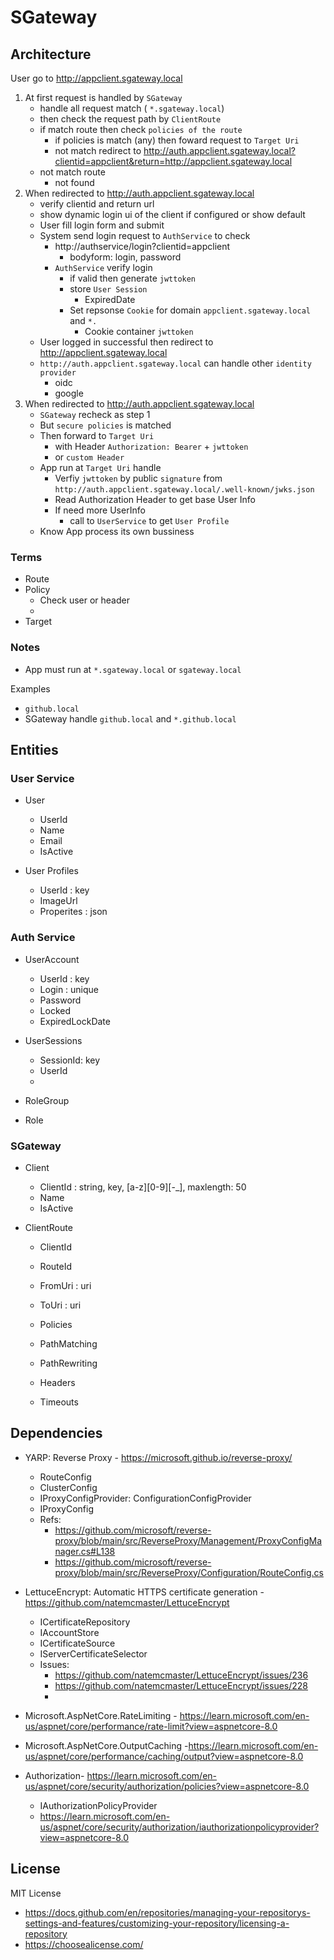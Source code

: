 # SGateway

## Architecture
User go to http://appclient.sgateway.local
1. At first  request is handled by `SGateway` 
	- handle all request match ( `*.sgateway.local`)
	- then check the request path by `ClientRoute`
	- if match route then check `policies of the route`
		- if policies is match (any)
			then foward request to `Target Uri`
		- not match
			redirect to http://auth.appclient.sgateway.local?clientid=appclient&return=http://appclient.sgateway.local
	- not match route
		- not found
2. When redirected to  http://auth.appclient.sgateway.local
	- verify clientid and return url
	- show dynamic login ui of the client if configured or show default
	- User fill login form and submit
	- System send login request to `AuthService` to check
		- http://authservice/login?clientid=appclient
			- bodyform: login, password
		- `AuthService` verify login
			- if valid then generate `jwttoken`
			- store `User Session`
				- ExpiredDate	 
			- Set repsonse `Cookie` for domain `appclient.sgateway.local` and `*.`
				- Cookie container `jwttoken`
	- User logged in successful then redirect to  http://appclient.sgateway.local
	- `http://auth.appclient.sgateway.local` can handle other `identity provider`
		- oidc
		- google
3. When redirected to http://auth.appclient.sgateway.local
	- `SGateway` recheck as step 1
	- But `secure policies` is matched
	- Then forward to  `Target Uri`
		- with Header `Authorization: Bearer` + `jwttoken`
		- or `custom Header` 
	- App run at `Target Uri` handle
		- Verfiy `jwttoken` by public `signature` from `http://auth.appclient.sgateway.local/.well-known/jwks.json`
		- Read Authorization Header to get base User Info
		- If need more UserInfo 
			-  call to `UserService` to get `User Profile`
	- Know App process its own bussiness

### Terms
- Route
- Policy
	- Check user or header
	- 
- Target


### Notes
- App must run at `*.sgateway.local` or `sgateway.local`

Examples
- `github.local`
- SGateway handle `github.local` and `*.github.local`

## Entities

### User Service
- User
	- UserId
	- Name
	- Email
	- IsActive

- User Profiles
	- UserId : key
	- ImageUrl
	- Properites : json

### Auth Service

- UserAccount
	- UserId : key
	- Login : unique
	- Password
	- Locked
	- ExpiredLockDate

- UserSessions
	- SessionId: key
	- UserId
	- 

- RoleGroup

- Role

### SGateway
- Client
	- ClientId : string, key, [a-z][0-9][-_], maxlength: 50
	- Name
	- IsActive
	
- ClientRoute
	- ClientId
	- RouteId
	- FromUri : uri
	- ToUri : uri
	- Policies
	
	- PathMatching
	- PathRewriting
	- Headers
	- Timeouts


## Dependencies
- YARP: Reverse Proxy - https://microsoft.github.io/reverse-proxy/
	- RouteConfig
	- ClusterConfig
	- IProxyConfigProvider: ConfigurationConfigProvider  
	- IProxyConfig
	- Refs:
		- https://github.com/microsoft/reverse-proxy/blob/main/src/ReverseProxy/Management/ProxyConfigManager.cs#L138
		- https://github.com/microsoft/reverse-proxy/blob/main/src/ReverseProxy/Configuration/RouteConfig.cs
- LettuceEncrypt: Automatic HTTPS certificate generation - https://github.com/natemcmaster/LettuceEncrypt
	- ICertificateRepository
	- IAccountStore
	- ICertificateSource 
	- IServerCertificateSelector
	- Issues:
		- https://github.com/natemcmaster/LettuceEncrypt/issues/236
		- https://github.com/natemcmaster/LettuceEncrypt/issues/228
		- 
- Microsoft.AspNetCore.RateLimiting - https://learn.microsoft.com/en-us/aspnet/core/performance/rate-limit?view=aspnetcore-8.0
- Microsoft.AspNetCore.OutputCaching -https://learn.microsoft.com/en-us/aspnet/core/performance/caching/output?view=aspnetcore-8.0

- Authorization- https://learn.microsoft.com/en-us/aspnet/core/security/authorization/policies?view=aspnetcore-8.0
	- IAuthorizationPolicyProvider
	- https://learn.microsoft.com/en-us/aspnet/core/security/authorization/iauthorizationpolicyprovider?view=aspnetcore-8.0

## License

MIT License
- https://docs.github.com/en/repositories/managing-your-repositorys-settings-and-features/customizing-your-repository/licensing-a-repository
- https://choosealicense.com/